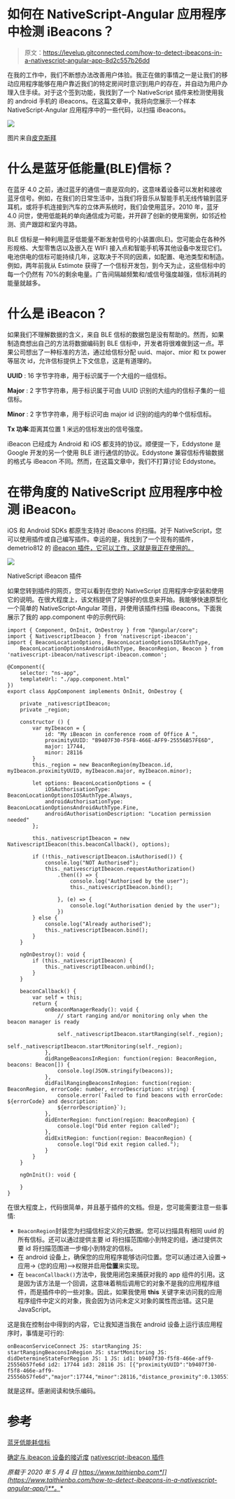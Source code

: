 # 如何在 NativeScript-Angular 应用程序中检测 iBeacons？

> 原文：<https://levelup.gitconnected.com/how-to-detect-ibeacons-in-a-nativescript-angular-app-8d2c557b26dd>

在我的工作中，我们不断想办法改善用户体验。我正在做的事情之一是让我们的移动应用程序能够在用户靠近我们的特定房间时意识到用户的存在，并自动为用户办理入住手续。对于这个签到功能，我找到了一个 NativeScript 插件来检测使用我的 android 手机的 iBeacons。在这篇文章中，我将向您展示一个样本 NativeScript-Angular 应用程序中的一些代码，以扫描 iBeacons。

![](img/2a000613e9360ffb5452f7c5380fb34a.png)

图片来自[皮克斯拜](https://pixabay.com/?utm_source=link-attribution&utm_medium=referral&utm_campaign=image&utm_content=2611199)

# 什么是蓝牙低能量(BLE)信标？

在蓝牙 4.0 之前，通过蓝牙的通信一直是双向的，这意味着设备可以发射和接收蓝牙信号。例如，在我们的日常生活中，当我们将音乐从智能手机无线传输到蓝牙耳机，或将手机连接到汽车的立体声系统时，我们会使用蓝牙。2010 年，蓝牙 4.0 问世，使用低能耗的单向通信成为可能，并开辟了创新的使用案例，如邻近检测、资产跟踪和室内寻路。

BLE 信标是一种利用蓝牙低能量不断发射信号的小装置(BLE)。您可能会在各种外形规格、大型零售店以及嵌入在 WIFI 接入点和智能手机等其他设备中发现它们。电池供电的信标可能持续几年，这取决于不同的因素，如配置、电池类型和制造。例如，两年前我从 Estimote 获得了一个信标开发包，到今天为止，这些信标中的每一个仍然有 70%的剩余电量。广告间隔越频繁和/或信号强度越强，信标消耗的能量就越多。

# 什么是 iBeacon？

如果我们不理解数据的含义，来自 BLE 信标的数据包是没有帮助的。然而，如果制造商想出自己的方法将数据编码到 BLE 信标中，开发者将很难做到这一点。苹果公司想出了一种标准的方法，通过给信标分配 uuid、major、mior 和 tx power 等层次 id，允许信标提供上下文信息，这是有道理的。

**UUID** : 16 字节字符串，用于标识属于一个大组的一组信标。

**Major** : 2 字节字符串，用于标识属于可由 UUID 识别的大组内的信标子集的一组信标。

**Minor** : 2 字节字符串，用于标识可由 major id 识别的组内的单个信标信标。

**Tx 功率**:距离其位置 1 米远的信标发出的信号强度。

iBeacon 已经成为 Android 和 iOS 都支持的协议。顺便提一下，Eddystone 是 Google 开发的另一个使用 BLE 进行通信的协议。Eddystone 兼容信标传输数据的格式与 iBeacon 不同。然而，在这篇文章中，我们不打算讨论 Eddystone。

# 在带角度的 NativeScript 应用程序中检测 iBeacon。

iOS 和 Android SDKs 都原生支持对 iBeacons 的扫描。对于 NativeScript，您可以使用插件或自己编写插件。幸运的是，我找到了一个现有的插件，demetrio812 的 [iBeacon 插件，它可以工作，这就是我正在使用的。](https://market.nativescript.org/plugins/nativescript-ibeacon)

![](img/569c2ce024d257978d60a9b0ae50a117.png)

NativeScript iBeacon 插件

如果您转到插件的网页，您可以看到在您的 NativeScript 应用程序中安装和使用它的说明。在很大程度上，该文档提供了足够好的信息来开始。我能够快速原型化一个简单的 NativeScript-Angular 项目，并使用该插件扫描 iBeacons。下面我展示了我的 app.component 中的示例代码:

```
import { Component, OnInit, OnDestroy } from "@angular/core";
import { NativescriptIbeacon } from 'nativescript-ibeacon';
import { BeaconLocationOptions, BeaconLocationOptionsIOSAuthType,
    BeaconLocationOptionsAndroidAuthType, BeaconRegion, Beacon } from 'nativescript-ibeacon/nativescript-ibeacon.common';

@Component({
    selector: "ns-app",
    templateUrl: "./app.component.html"
})
export class AppComponent implements OnInit, OnDestroy {

    private _nativescriptIbeacon;
    private _region;

    constructor () {
        var myIbeacon = {
            id: "My iBeacon in conference room of Office A ",
            proximityUUID: "B9407F30-F5F8-466E-AFF9-25556B57FE6D",
            major: 17744,
            minor: 28116
        }
        this._region = new BeaconRegion(myIbeacon.id, myIbeacon.proximityUUID, myIbeacon.major, myIbeacon.minor);

        let options: BeaconLocationOptions = {
            iOSAuthorisationType: BeaconLocationOptionsIOSAuthType.Always,
            androidAuthorisationType: BeaconLocationOptionsAndroidAuthType.Fine,
            androidAuthorisationDescription: "Location permission needed"
        };

        this._nativescriptIbeacon = new NativescriptIbeacon(this.beaconCallback(), options);

        if (!this._nativescriptIbeacon.isAuthorised()) {
            console.log("NOT Authorised");
            this._nativescriptIbeacon.requestAuthorization()
                .then(() => {
                    console.log("Authorised by the user");
                    this._nativescriptIbeacon.bind();

                }, (e) => {
                    console.log("Authorisation denied by the user");
                })
        } else {
            console.log("Already authorised");
            this._nativescriptIbeacon.bind();
        }
    }

    ngOnDestroy(): void {
        if (this._nativescriptIbeacon) {
            this._nativescriptIbeacon.unbind();
        }
    }

    beaconCallback() {
        var self = this;
        return {
            onBeaconManagerReady(): void {
                // start ranging and/or monitoring only when the beacon manager is ready

                self._nativescriptIbeacon.startRanging(self._region);
                self._nativescriptIbeacon.startMonitoring(self._region);
            },
            didRangeBeaconsInRegion: function(region: BeaconRegion, beacons: Beacon[]) {
                console.log(JSON.stringify(beacons));
            },
            didFailRangingBeaconsInRegion: function(region: BeaconRegion, errorCode: number, errorDescription: string) {
                console.error(`Failed to find beacons with errorCode: ${errorCode} and description:
                ${errorDescription}`);
            },
            didEnterRegion: function(region: BeaconRegion) {
                console.log("Did enter region called");
            },
            didExitRegion: function(region: BeaconRegion) {
                console.log("Did exit region called.");
            }
        }
    }

    ngOnInit(): void {

    }
}
```

在很大程度上，代码很简单，并且基于插件的文档。但是，您可能需要注意一些事情:

*   `BeaconRegion`封装您为扫描信标定义的元数据。您可以扫描具有相同 uuid 的所有信标。还可以通过提供主要 id 将扫描范围缩小到特定的组，通过提供次要 id 将扫描范围进一步缩小到特定的信标。
*   在 android 设备上，确保您的应用程序能够访问位置。您可以通过进入设置->应用-> {您的应用}-->权限并启用**位置**来实现。
*   在 `beaconCallback()`方法中，我使用闭包来捕获对我的 app 组件的引用。这是因为该方法是一个回调，这意味着稍后调用它的对象不是我的应用程序组件，而是插件中的一些对象。因此，如果我使用 **this** 关键字来访问我的应用程序组件中定义的对象，我会因为访问未定义对象的属性而出错。这只是 JavaScript。

这是我在控制台中得到的内容，它让我知道当我在 android 设备上运行该应用程序时，事情是可行的:

```
onBeaconServiceConnect JS: startRanging JS: startRangingBeaconsInRegion JS: startMonitoring JS: didDetermineStateForRegion JS: 1 JS: id1: b9407f30-f5f8-466e-aff9-25556b57fe6d id2: 17744 id3: 28116 JS: [{"proximityUUID":"b9407f30-f5f8-466e-aff9-25556b57fe6d","major":17744,"minor":28116,"distance_proximity":0.13055123127828835,"rssi":-60,"txPower_accuracy":-76}]
```

就是这样。感谢阅读和快乐编码。

# 参考

[蓝牙低能耗信标](https://en.wikipedia.org/wiki/Bluetooth_low_energy_beacon)

[确定与 ibeacon 设备的接近度](https://developer.apple.com/documentation/corelocation/determining_the_proximity_to_an_ibeacon_device) [nativescript-ibeacon 插件](https://github.com/demetrio812/nativescript-ibeacon)

*原载于 2020 年 5 月 4 日 https://www.taithienbo.com*[](https://www.taithienbo.com/how-to-detect-ibeacons-in-a-nativescript-angular-app/)**。**